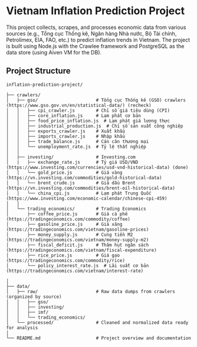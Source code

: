 # Vietnam Inflation Prediction Project

This project collects, scrapes, and processes economic data from various sources (e.g., Tổng cục Thống kê, Ngân hàng Nhà nước, Bộ Tài chính, Petrolimex, EIA, FAO, etc.) to predict inflation trends in Vietnam. The project is built using Node.js with the Crawlee framework and PostgreSQL as the data store (using Aiven VM for the DB).

## Project Structure

```
inflation-prediction-project/

├── crawlers/
│   ├── gso/                      # Tổng cục Thống kê (GSO) crawlers (https://www.gso.gov.vn/en/statistical-data/) (recheck)
│   │   ├── cpi_crawler.js        # Chỉ số giá tiêu dùng (CPI) 
│   │   ├── core_inflation.js     # Lạm phát cơ bản
│   │   ├── food_price_inflation.js  # Lạm phát giá lương thực
│   │   ├── industrial_production.js  # Chỉ số sản xuất công nghiệp
│   │   ├── exports_crawler.js    # Xuất khẩu 
│   │   ├── imports_crawler.js    # Nhập khẩu
│   │   ├── trade_balance.js      # Cán cân thương mại
│   │   └── unemployment_rate.js  # Tỷ lệ thất nghiệp
│   │
│   ├── investing/                # Investing.com
│   |   ├── exchange_rate.js      # Tỷ giá USD/VND (https://www.investing.com/currencies/usd-vnd-historical-data) (done)
│   │   └── gold_price.js         # Giá vàng (https://vn.investing.com/commodities/gold-historical-data)
│   │   └── brent_crude.js        # Giá dầu Brent (https://vn.investing.com/commodities/brent-oil-historical-data)
│   │   └── china_cpi.js          # Lạm phát Trung Quốc (https://www.investing.com/economic-calendar/chinese-cpi-459)
│   │
│   └── trading_economics/        # Trading Economics
│       ├── coffee_price.js       # Giá cà phê (https://tradingeconomics.com/commodity/coffee)
│       ├── gasoline_price.js     # Giá xăng (https://tradingeconomics.com/vietnam/gasoline-prices)
│       ├── money_supply.js       # Cung tiền M2 (https://tradingeconomics.com/vietnam/money-supply-m2)
│       ├── fiscal_deficit.js     # Thâm hụt ngân sách (https://tradingeconomics.com/vietnam/fiscal-expenditure)
│       ├── rice_price.js         # Giá gạo (https://tradingeconomics.com/commodity/rice)
│       └── policy_interest_rate.js  # Lãi suất cơ bản (https://tradingeconomics.com/vietnam/interest-rate)

│
├── data/
│   ├── raw/                      # Raw data dumps from crawlers (organized by source)
│   │   ├── gso/
│   │   ├── investing/
│   │   ├── imf/
│   │   └── trading_economics/
│   └── processed/                # Cleaned and normalized data ready for analysis
│ 
└── README.md                     # Project overview and documentation
```

